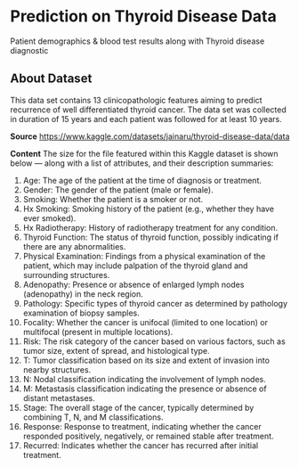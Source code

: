 
# Prediction on Thyroid Disease Data

Patient demographics & blood test results along with Thyroid disease diagnostic


## About Dataset

This data set contains 13 clinicopathologic features aiming to predict recurrence of well differentiated thyroid cancer. The data set was collected in duration of 15 years and each patient was followed for at least 10 years.


**Source**
https://www.kaggle.com/datasets/jainaru/thyroid-disease-data/data

**Content**
The size for the file featured within this Kaggle dataset is shown below — along with a list of attributes, and their description summaries:

1. Age: The age of the patient at the time of diagnosis or treatment.
2. Gender: The gender of the patient (male or female).
3. Smoking: Whether the patient is a smoker or not.
4. Hx Smoking: Smoking history of the patient (e.g., whether they have ever smoked).
5. Hx Radiotherapy: History of radiotherapy treatment for any condition.
6. Thyroid Function: The status of thyroid function, possibly indicating if there are any abnormalities.
7. Physical Examination: Findings from a physical examination of the patient, which may include palpation of the thyroid gland and surrounding structures.
8. Adenopathy: Presence or absence of enlarged lymph nodes (adenopathy) in the neck region.
9. Pathology: Specific types of thyroid cancer as determined by pathology examination of biopsy samples.
10. Focality: Whether the cancer is unifocal (limited to one location) or multifocal (present in multiple locations).
11. Risk: The risk category of the cancer based on various factors, such as tumor size, extent of spread, and histological type.
12. T: Tumor classification based on its size and extent of invasion into nearby structures.
13. N: Nodal classification indicating the involvement of lymph nodes.
14. M: Metastasis classification indicating the presence or absence of distant metastases.
15. Stage: The overall stage of the cancer, typically determined by combining T, N, and M classifications.
16. Response: Response to treatment, indicating whether the cancer responded positively, negatively, or remained stable after treatment.
17. Recurred: Indicates whether the cancer has recurred after initial treatment.
